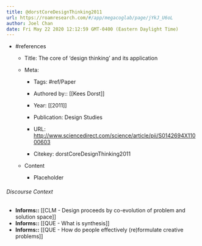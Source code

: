 ```yaml
---
title: @dorstCoreDesignThinking2011
url: https://roamresearch.com/#/app/megacoglab/page/jYkJ_U6oL
author: Joel Chan
date: Fri May 22 2020 12:12:59 GMT-0400 (Eastern Daylight Time)
---
```


- #references

    - Title: The core of ‘design thinking’ and its application

    - Meta:

        - Tags: #ref/Paper

        - Authored by::  [[Kees Dorst]]

        - Year: [[2011]]

        - Publication: Design Studies

        - URL: http://www.sciencedirect.com/science/article/pii/S0142694X11000603

        - Citekey: dorstCoreDesignThinking2011

    - Content

        - Placeholder

###### Discourse Context

- **Informs::** [[CLM - Design proceeds by co-evolution of problem and solution space]]
- **Informs::** [[QUE - What is synthesis]]
- **Informs::** [[QUE - How do people effectively (re)formulate creative problems]]

